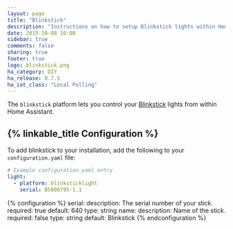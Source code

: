 ```yaml
---
layout: page
title: "Blinkstick"
description: "Instructions on how to setup Blinkstick lights within Home Assistant."
date: 2015-10-08 10:00
sidebar: true
comments: false
sharing: true
footer: true
logo: blinkstick.png
ha_category: DIY
ha_release: 0.7.5
ha_iot_class: "Local Polling"
---
```



The `blinkstick` platform lets you control your [Blinkstick](https://www.blinkstick.com/) lights from within Home Assistant.

## {% linkable_title Configuration %}

To add blinkstick to your installation, add the following to your `configuration.yaml` file:

```yaml
# Example configuration.yaml entry
light:
  - platform: blinksticklight
    serial: BS000795-1.1
```

{% configuration %}
serial:
  description: The serial number of your stick.
  required: true
  default: 640
  type: string
name:
  description: Name of the stick.
  required: false
  type: string
  default: Blinkstick
{% endconfiguration %}

